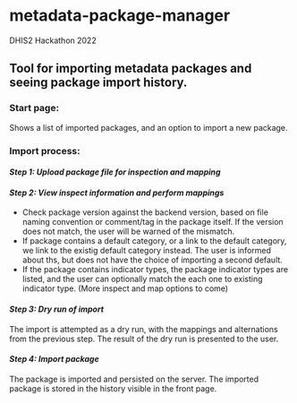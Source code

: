 # metadata-package-manager
DHIS2 Hackathon 2022

## Tool for importing metadata packages and seeing package import history. 

### Start page:
Shows a list of imported packages, and an option to import a new package.

### Import process:
#### *Step 1: Upload package file for inspection and mapping*
#### *Step 2: View inspect information and perform mappings*
- Check package version against the backend version, based on file naming convention or comment/tag in the package itself. If the version does not match, the user will be warned of the mismatch.
- If package contains a default category, or a link to the default category, we link to the existig default category instead. The user is informed about ths, but does not have the choice of importing a second default.
- If the package contains indicator types, the package indicator types are listed, and the user can optionally match the each one to existing indicator type.
(More inspect and map options to come)
#### *Step 3: Dry run of import*
The import is attempted as a dry run, with the mappings and alternations from the previous step. The result of the dry run is presented to the user.
#### *Step 4: Import package*
The package is imported and persisted on the server. The imported package is stored in the history visible in the front page.
